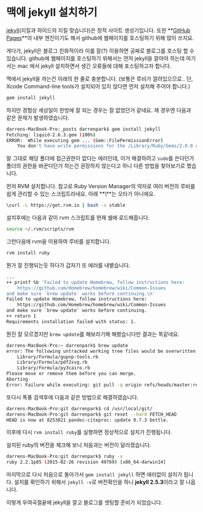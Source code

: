 # 맥에 jekyll 설치하기

[jekyll](http://jekyllrb-ko.github.io/)(지킬과 하이드의 지킬 맞습니다)은 정적 사이트 생성기입니다. 또한 **[GitHub Pages](https://pages.github.com/)**의 내부 엔진이기도 해서 github에 웹페이지를 호스팅하기 위해 많이 쓰지요.

게다가, jekyll은 블로그 친화적이라 이를 잘(?) 이용하면 공짜로 블로그를 호스팅 할 수 있습니다. github에 웹페이지를 호스팅하기 위해서는 먼저 jekyll을 깔아야 하는데 여기서는 mac 에서 jekyll 설치하면서 생긴 오류들에 대해 포스팅하고자 합니다.

맥에서 jekyll을 까는건 아래의 한 줄로 충분합니다. (보통은 루비가 깔려있으므로.. 단, Xcode Command-line tools가 설치되어 있지 않다면 먼저 설치해 주어야 합니다.)

```bash
gem install jekyll
```

하지만 경험상 세상일이 한방에 잘 되는 경우는 잘 없었던거 같네요. 제 경우엔 다음과 같은 문제가 발생하였습니다.

```bash
darrens-MacBook-Pro:_posts darrenpark$ gem install jekyll
Fetching: liquid-2.6.3.gem (100%)
ERROR:  While executing gem ... (Gem::FilePermissionError)
    You don't have write permissions for the /Library/Ruby/Gems/2.0.0 directory.
```

말 그대로 해당 폴더에 접근권한이 없다는 에러인데, 이거 해결하려고 `sudo`를 쓴다던가 폴더의 권한을 바꾼다던가 하는건 권장하지 않는다고 하니 다른 방법을 찾아보기로 했습니다.

먼저 RVM 설치합니다. 참고로 Ruby Version Manager의 약자로 여러 버전의 루비를 쉽게 관리할 수 있는 스크립트라네요. 아래 **\\**는 오타가 아니에요.

```bash
\curl -L https://get.rvm.io | bash -s stable
```

설치후에는 다음과 같이 rvm 스크립트를 현재 쉘에 로드해줍니다.

```bash
source ~/.rvm/scripts/rvm
```

그런다음에 rvm을 이용하여 루비를 설치합니다.

```bash
rvm install ruby
```

뭔가 잘 진행되는듯 하다가 갑자기 또 에러를 내뱉습니다.

```bash
...
++ printf %b 'Failed to update Homebrew, follow instructions here:
    https://github.com/Homebrew/homebrew/wiki/Common-Issues
and make sure `brew update` works before continuing.\n'
Failed to update Homebrew, follow instructions here:
    https://github.com/Homebrew/homebrew/wiki/Common-Issues
and make sure `brew update` works before continuing.
++ return 1
Requirements installation failed with status: 1.
```

뭔진 잘 모르겠지만 `brew update`를 해보라기해 해봤습니다만 결과는 똑같네요.

```bash
darrens-MacBook-Pro:~ darrenpark$ brew update
error: The following untracked working tree files would be overwritten by merge:
	Library/Formula/gupnp-tools.rb
	Library/Formula/pdf2svg.rb
	Library/Formula/py3cairo.rb
Please move or remove them before you can merge.
Aborting
Error: Failure while executing: git pull -q origin refs/heads/master:refs/remotes/origin/master
```

또다시 폭풍 검색후에 다음과 같은 방법으로 해결하였습니다.

```bash
darrens-MacBook-Pro:git darrenpark$ cd /usr/local/git/
darrens-MacBook-Pro:git darrenpark$ git reset --hard FETCH_HEAD
HEAD is now at 8253821 pandoc-citeproc: update 0.7.3 bottle.
```

이후에 다시 `rvm install ruby`를 실행하면 정상적으로 설치가 진행됩니다.

설치된 ruby의 버전을 체크해 보니 처음과는 버전이 달라졌습니다.

```bash
darrens-MacBook-Pro:git darrenpark$ ruby -v
ruby 2.2.1p85 (2015-02-26 revision 49769) [x86_64-darwin14]
```

마지막으로 다시 처음으로 돌아가서 `gem install jekyll` 하면 에러없이 설치가 됩니다. 설치를 확인하기 위해서 `jekyll -v`로 버전확인을 하니 **jekyll 2.5.3**이라고 잘 나옵니다.

이렇게 우여곡절끝에 jekyll을 깔고 블로그를 셋팅할 준비가 되었습니다.